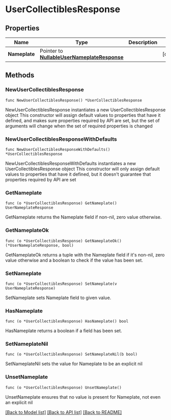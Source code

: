 # UserCollectiblesResponse

## Properties

Name | Type | Description | Notes
------------ | ------------- | ------------- | -------------
**Nameplate** | Pointer to [**NullableUserNameplateResponse**](UserNameplateResponse.md) |  | [optional] 

## Methods

### NewUserCollectiblesResponse

`func NewUserCollectiblesResponse() *UserCollectiblesResponse`

NewUserCollectiblesResponse instantiates a new UserCollectiblesResponse object
This constructor will assign default values to properties that have it defined,
and makes sure properties required by API are set, but the set of arguments
will change when the set of required properties is changed

### NewUserCollectiblesResponseWithDefaults

`func NewUserCollectiblesResponseWithDefaults() *UserCollectiblesResponse`

NewUserCollectiblesResponseWithDefaults instantiates a new UserCollectiblesResponse object
This constructor will only assign default values to properties that have it defined,
but it doesn't guarantee that properties required by API are set

### GetNameplate

`func (o *UserCollectiblesResponse) GetNameplate() UserNameplateResponse`

GetNameplate returns the Nameplate field if non-nil, zero value otherwise.

### GetNameplateOk

`func (o *UserCollectiblesResponse) GetNameplateOk() (*UserNameplateResponse, bool)`

GetNameplateOk returns a tuple with the Nameplate field if it's non-nil, zero value otherwise
and a boolean to check if the value has been set.

### SetNameplate

`func (o *UserCollectiblesResponse) SetNameplate(v UserNameplateResponse)`

SetNameplate sets Nameplate field to given value.

### HasNameplate

`func (o *UserCollectiblesResponse) HasNameplate() bool`

HasNameplate returns a boolean if a field has been set.

### SetNameplateNil

`func (o *UserCollectiblesResponse) SetNameplateNil(b bool)`

 SetNameplateNil sets the value for Nameplate to be an explicit nil

### UnsetNameplate
`func (o *UserCollectiblesResponse) UnsetNameplate()`

UnsetNameplate ensures that no value is present for Nameplate, not even an explicit nil

[[Back to Model list]](../README.md#documentation-for-models) [[Back to API list]](../README.md#documentation-for-api-endpoints) [[Back to README]](../README.md)


